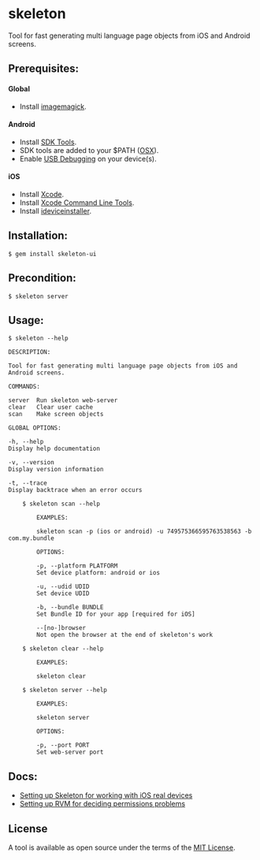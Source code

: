 # skeleton
Tool for fast generating multi language page objects from iOS and Android screens.


Prerequisites:
--------

#### Global
- Install [imagemagick](http://brewformulas.org/Imagemagick).

#### Android
- Install [SDK Tools](http://developer.android.com/sdk/installing/index.html?pkg=tools).
- SDK tools are added to your $PATH ([OSX](https://stackoverflow.com/posts/19764254/revisions)).
- Enable [USB Debugging](https://www.kingoapp.com/root-tutorials/how-to-enable-usb-debugging-mode-on-android.htm) on your device(s).

#### iOS
- Install [Xcode](https://developer.apple.com/xcode/download/).
- Install [Xcode Command Line Tools](http://railsapps.github.io/xcode-command-line-tools.html).
- Install [ideviceinstaller](http://brewformulas.org/Ideviceinstaller).

Installation:
------
    $ gem install skeleton-ui
    
Precondition:
------
    $ skeleton server

Usage:
------
    $ skeleton --help

    DESCRIPTION:

    Tool for fast generating multi language page objects from iOS and Android screens.

    COMMANDS:

    server  Run skeleton web-server
    clear   Clear user cache
    scan    Make screen objects

    GLOBAL OPTIONS:

    -h, --help
    Display help documentation

    -v, --version
    Display version information

    -t, --trace
    Display backtrace when an error occurs

        $ skeleton scan --help
            
            EXAMPLES:
            
            skeleton scan -p (ios or android) -u 749575366595763538563 -b com.my.bundle
            
            OPTIONS:
            
            -p, --platform PLATFORM
            Set device platform: android or ios
            
            -u, --udid UDID
            Set device UDID
            
            -b, --bundle BUNDLE
            Set Bundle ID for your app [required for iOS]
            
            --[no-]browser
            Not open the browser at the end of skeleton's work
        
        $ skeleton clear --help
            
            EXAMPLES:
            
            skeleton clear
            
        $ skeleton server --help
            
            EXAMPLES:
            
            skeleton server
            
            OPTIONS:
            
            -p, --port PORT
            Set web-server port
    
Docs:
------

- [Setting up Skeleton for working with iOS real devices](https://github.com/forqa/skeleton/blob/master/docs/real-ios-device-config.md)
- [Setting up RVM for deciding permissions problems](https://github.com/alter-al/skeleton/blob/master/docs/permissions_error.md)

## License

A tool is available as open source under the terms of the [MIT License](http://opensource.org/licenses/MIT).


